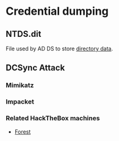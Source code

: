 # Credential dumping

## NTDS.dit

File used by AD DS to store [directory data](../../ad/infrastructure/adds.md#data-store).

## DCSync Attack

### Mimikatz

### Impacket

### Related HackTheBox machines

* [Forest](../../../hackthebox/windows/active-directory/forest.md)

